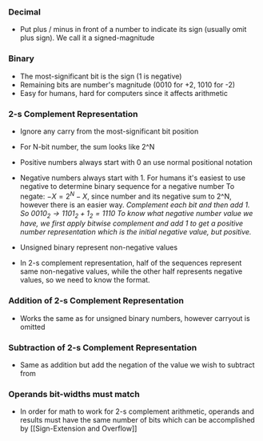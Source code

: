 ### Decimal
- Put plus / minus in front of a number to indicate its sign (usually omit plus sign). We call it a signed-magnitude

### Binary
- The most-significant bit is the sign (1 is negative)
- Remaining bits are number's magnitude (0010 for +2, 1010 for -2)
- Easy for humans, hard for computers since it affects arithmetic


### 2-s Complement Representation
- Ignore any carry from the most-significant bit position
- For N-bit number, the sum looks like 2^N 
- Positive numbers always start with 0 an use normal positional notation
- Negative numbers always start with 1.
	For humans it's easiest to use negative to determine binary sequence for a negative number
	To negate: $-X = 2^N - X$, since number and its negative sum to 2^N, however there is an easier way.
	*Complement each bit and then add 1.
	So $0010_{2} \to 1101_{2} + 1_{2} = 1110$*
	*To know what negative number value we have, we first apply bitwise complement and add 1 to get a positive number representation which is the initial negative value, but positive.*

 - Unsigned binary represent non-negative values
 - In 2-s complement representation, half of the sequences represent same non-negative values, while the other half represents negative values, so we need to know the format.

### Addition of 2-s Complement Representation

- Works the same as for unsigned binary numbers, however carryout is omitted 

### Subtraction of 2-s Complement Representation

- Same as addition but add the negation of the value we wish to subtract from


### Operands bit-widths must match
- In order for math to work for 2-s complement arithmetic, operands and results must have the same number of bits which can be accomplished by [[Sign-Extension and Overflow]]